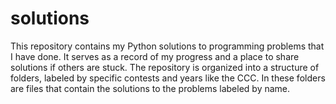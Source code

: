 # solutions

This repository contains my Python solutions to programming problems that I have done. It serves as a record of my progress and a place to share solutions if others are stuck. The repository is organized into a structure of folders, labeled by specific contests and years like the CCC. In these folders are files that contain the solutions to the problems labeled by name. 
